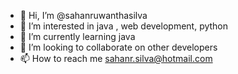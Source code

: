 - 👋 Hi, I’m @sahanruwanthasilva
- 👀 I’m interested in java , web development, python
- 🌱 I’m currently learning java
- 💞️ I’m looking to collaborate on other developers
- 📫 How to reach me sahanr.silva@hotmail.com

<!---
sahanruwanthasilva/sahanruwanthasilva is a ✨ special ✨ repository because its `README.md` (this file) appears on your GitHub profile.
You can click the Preview link to take a look at your changes.
--->
